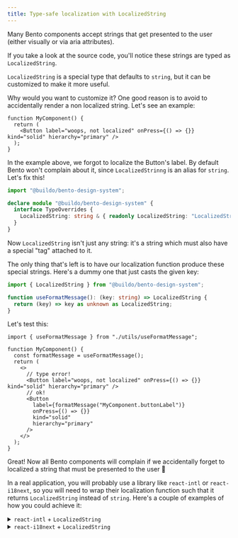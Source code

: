 ```yaml
---
title: Type-safe localization with LocalizedString
---
```

Many Bento components accept strings that get presented to the user (either visually or via aria attributes).

If you take a look at the source code, you'll notice these strings are typed as `LocalizedString`.

`LocalizedString` is a special type that defaults to `string`, but it can be customized to make it more useful.

Why would you want to customize it? One good reason is to avoid to accidentally render a non localized string. Let's see an example:

```tsx
function MyComponent() {
  return (
    <Button label="woops, not localized" onPress={() => {}} kind="solid" hierarchy="primary" />
  );
}
```

In the example above, we forgot to localize the Button's label.
By default Bento won't complain about it, since `LocalizedStrinng` is an alias for `string`.
Let's fix this!

```ts title="my-project/app/src/bento.d.ts
import "@buildo/bento-design-system";

declare module "@buildo/bento-design-system" {
  interface TypeOverrides {
    LocalizedString: string & { readonly LocalizedString: "LocalizedString" };
  }
}
```

Now `LocalizedString` isn't just any string: it's a string which must also have a special "tag" attached to it.

The only thing that's left is to have our localization function produce these special strings. Here's a dummy one that just casts the given key:

```ts title="my-project/app/src/utils/useFormatMessage.ts"
import { LocalizedString } from "@buildo/bento-design-system";

function useFormatMessage(): (key: string) => LocalizedString {
  return (key) => key as unknown as LocalizedString;
}
```

Let's test this:

```tsx
import { useFormatMessage } from "./utils/useFormatMessage";

function MyComponent() {
  const formatMessage = useFormatMessage();
  return (
    <>
      // type error!
      <Button label="woops, not localized" onPress={() => {}} kind="solid" hierarchy="primary" />
      // ok!
      <Button
        label={formatMessage("MyComponent.buttonLabel")}
        onPress={() => {}}
        kind="solid"
        hierarchy="primary"
      />
    </>
  );
}
```

Great! Now all Bento components will complain if we accidentally forget to localized a string that must be presented to the user 🎉

In a real application, you will probably use a library like `react-intl` or `react-i18next`, so you will need to wrap their localization function such that it returns `LocalizedString` instead of `string`. Here's a couple of examples of how you could achieve it:

<details>
  <summary><code>react-intl</code> + <code>LocalizedString</code></summary>

```ts title="my-project/app/src/utils/useFormatMessage.ts"
import { useIntl } from "react-intl";
import { PrimitiveType } from "intl-messageformat";
import { LocalizedString } from "@buildo/bento-react-components";

export function useFormatMessage(): (
  id: string,
  values?: Record<string, PrimitiveType>
) => LocalizedString {
  const intl = useIntl();

  return (id, values) => {
    return intl.formatMessage({ id }, values) as unknown as LocalizedString;
  };
}
```

</details>

<details>
  <summary><code>react-i18next</code> + <code>LocalizedString</code></summary>

```ts title="my-project/app/src/utils/useTranslation.ts"
import { StringMap, TOptions } from "i18next";
import { useTranslation as nativeUseTranslation } from "react-i18next";
import { LocalizedString } from "@buildo/bento-react-components";

export const useTranslation = () => {
  const { t, i18n } = nativeUseTranslation();

  type i18nextParameters = Parameters<typeof t>;

  interface TFunction {
    (key: i18nextParameters[0], options?: TOptions<StringMap> | string): LocalizedString;
    (
      key: i18nextParameters[0],
      defaultValue?: LocalizedString,
      options?: TOptions<StringMap> | string
    ): LocalizedString;
  }

  const translate: TFunction = (...args) => t(...(args as [any]));

  return {
    t: translate,
    i18n,
  };
};
```

</details>
